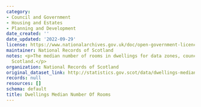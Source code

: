 ```yaml
---
category:
- Council and Government
- Housing and Estates
- Planning and Development
date_created: ''
date_updated: '2022-09-29'
license: https://www.nationalarchives.gov.uk/doc/open-government-licence/version/3/
maintainer: National Records of Scotland
notes: <p>The median number of rooms in dwellings for data zones, council areas and
  Scotland.</p>
organization: National Records of Scotland
original_dataset_link: http://statistics.gov.scot/data/dwellings-median-number-of-rooms
records: null
resources: []
schema: default
title: Dwellings Median Number Of Rooms
---
```

